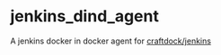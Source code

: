 # jenkins_dind_agent

A jenkins docker in docker agent for [craftdock/jenkins](https://github.com/CraftDock/jenkins)

